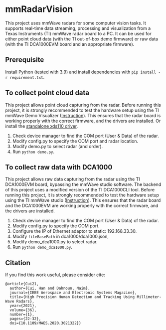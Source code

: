 # mmRadarVision

This project uses mmWave radars for some computer vision tasks. It supports real-time data streaming, processing and visualization from a Texas Instruments (TI) mmWave radar board to a PC. 
It can be used for either point cloud data (with the TI out-of-box demo firmware) or raw data (with the TI DCA1000EVM board and an appropriate firmware).

## Prerequisite 

Install Python (tested with 3.9) and install dependencies with ```pip install -r requirement.txt```.

## To collect point cloud data

This project allows point cloud capturing from the radar.
Before running this project, it is strongly recommended to test the hardware setup using the TI mmWave Demo Visualizer ([Instruction](https://www.ti.com/lit/ug/swru587/swru587.pdf)).
This ensures that the radar board is working properly with the correct firmware, and the drivers are installed. 
Or install the [standalone xds110 driver](https://software-dl.ti.com/ccs/esd/documents/xdsdebugprobes/emu_xds_software_package_download.html).
1. Check device manager to find the COM port (User & Data) of the radar. 
2. Modify config.py to specify the COM port and radar location. 
3. Modify demo.py to select radar (and order).
4. Run ```python demo.py```.

## To collect raw data with DCA1000

This project allows raw data capturing from the radar using the TI DCA1000EVM board, bypassing the mmWave studio software. 
The backend of this project uses a modified version of the TI DCA1000CLI tool.
Before running this project, it is strongly recommended to test the hardware setup using the TI mmWave studio ([Instruction](https://www.ti.com/lit/ml/spruik7/spruik7.pdf)).
This ensures that the radar board and the DCA1000EVM are working properly with the correct firmware, and the drivers are installed. 
1. Check device manager to find the COM port (User & Data) of the radar. 
2. Modify config.py to specify the COM port. 
3. Configure the IP of Ethernet adaptor to static: 192.168.33.30.
4. Modify ```fileBasePath``` in dca1000/dca1000.json,
5. Modify demo_dca1000.py to select radar.
6. Run ```python demo_dca1000.py```.

## Citation

If you find this work useful, please consider cite:
```
@article{Cui21,
  author={Cui, Han and Dahnoun, Naim},
  journal={IEEE Aerospace and Electronic Systems Magazine}, 
  title={High Precision Human Detection and Tracking Using Millimeter-Wave Radars}, 
  year={2021},
  volume={36},
  number={1},
  pages={22-32},
  doi={10.1109/MAES.2020.3021322}}
```
